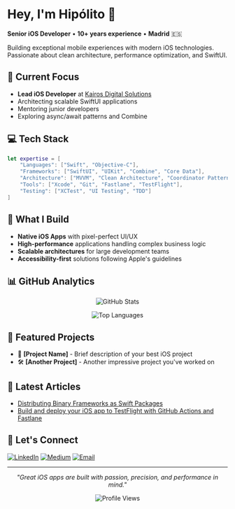 # Hey, I'm Hipólito 👋

**Senior iOS Developer** • **10+ years experience** • **Madrid** 🇪🇸

Building exceptional mobile experiences with modern iOS technologies. Passionate about clean architecture, performance optimization, and SwiftUI.

## 🚀 Current Focus
- **Lead iOS Developer** at [Kairos Digital Solutions](https://kairosds.com)
- Architecting scalable SwiftUI applications
- Mentoring junior developers
- Exploring async/await patterns and Combine

## 💻 Tech Stack
```swift
let expertise = [
    "Languages": ["Swift", "Objective-C"],
    "Frameworks": ["SwiftUI", "UIKit", "Combine", "Core Data"],
    "Architecture": ["MVVM", "Clean Architecture", "Coordinator Pattern"],
    "Tools": ["Xcode", "Git", "Fastlane", "TestFlight"],
    "Testing": ["XCTest", "UI Testing", "TDD"]
]
```

## 📱 What I Build
- **Native iOS Apps** with pixel-perfect UI/UX
- **High-performance** applications handling complex business logic
- **Scalable architectures** for large development teams
- **Accessibility-first** solutions following Apple's guidelines

## 📊 GitHub Analytics

<div align="center">
  
![GitHub Stats](https://github-readme-stats.vercel.app/api?username=litoarias&show_icons=true&theme=dark&hide_border=true&include_all_commits=true&count_private=true)

![Top Languages](https://github-readme-stats.vercel.app/api/top-langs/?username=litoarias&layout=compact&theme=dark&hide_border=true)

</div>

## 🌟 Featured Projects
<!-- Add your best repositories here -->
- 📱 **[Project Name]** - Brief description of your best iOS project
- 🛠️ **[Another Project]** - Another impressive project you've worked on

## 📝 Latest Articles
<!-- Add your medium articles or blog posts -->
- [Distributing Binary Frameworks as Swift Packages]([https://medium.com/@litoarias](https://litoarias.medium.com/distributing-binary-frameworks-as-swift-packages-bcbf8364487b)) 
- [Build and deploy your iOS app to TestFlight with GitHub Actions and Fastlane]([https://medium.com/@litoarias](https://litoarias.medium.com/continuous-delivery-for-ios-using-fastlane-and-github-actions-edf62ee68ecc))

## 🤝 Let's Connect
[![LinkedIn](https://img.shields.io/badge/LinkedIn-0077B5?style=for-the-badge&logo=linkedin&logoColor=white)](https://www.linkedin.com/in/hipolitoarias/)
[![Medium](https://img.shields.io/badge/Medium-12100E?style=for-the-badge&logo=medium&logoColor=white)](https://medium.com/@litoarias)
[![Email](https://img.shields.io/badge/Email-D14836?style=for-the-badge&logo=gmail&logoColor=white)](mailto:your-email@example.com)

---

<div align="center">
  
*"Great iOS apps are built with passion, precision, and performance in mind."*

![Profile Views](https://komarev.com/ghpvc/?username=litoarias&color=brightgreen&style=flat-square)

</div>
